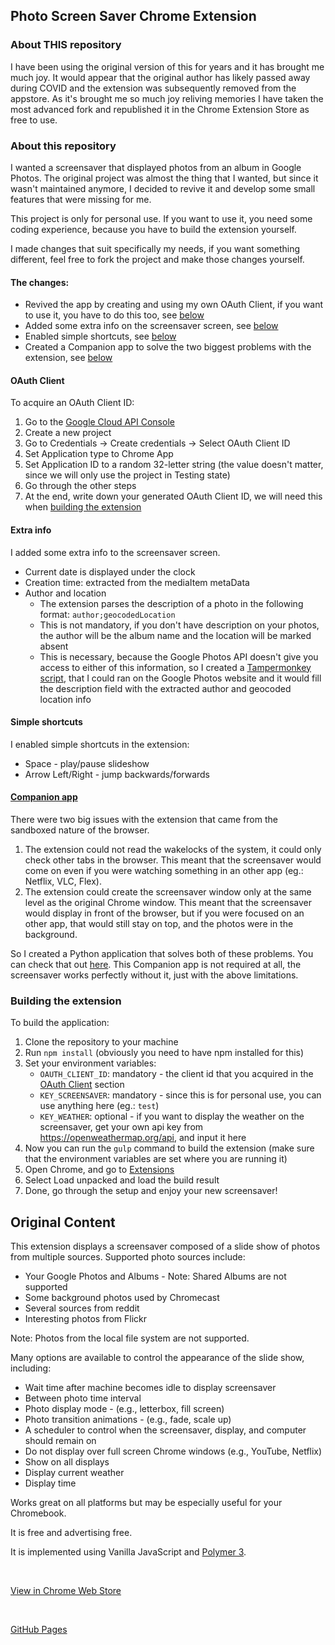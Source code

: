 ## Photo Screen Saver Chrome Extension

### About THIS repository
I have been using the original version of this for years and it has brought me much joy. It would appear that the original author has likely passed away during COVID and the extension was subsequently removed from the appstore. As it's brought me so much joy reliving memories I have taken the most advanced fork and republished it in the Chrome Extension Store as free to use.

### About this repository

I wanted a screensaver that displayed photos from an album in Google Photos.
The original project was almost the thing that I wanted, but since it wasn't maintained anymore, I decided to revive it and develop some small features that were missing for me.

This project is only for personal use. If you want to use it, you need some coding experience, because you have to build the extension yourself.

I made changes that suit specifically my needs, if you want something different, feel free to fork the project and make those changes yourself.

#### The changes:

* Revived the app by creating and using my own OAuth Client, if you want to use it, you have to do this too, see [below](#oauth-client)
* Added some extra info on the screensaver screen, see [below](#extra-info)
* Enabled simple shortcuts, see [below](#simple-shortcuts)
* Created a Companion app to solve the two biggest problems with the extension, see [below](#companion-app)

#### OAuth Client

To acquire an OAuth Client ID:
1. Go to the [Google Cloud API Console](https://console.cloud.google.com/)
2. Create a new project
3. Go to Credentials -> Create credentials -> Select OAuth Client ID
4. Set Application type to Chrome App
5. Set Application ID to a random 32-letter string (the value doesn't matter, since we will only use the project in Testing state)
6. Go through the other steps
7. At the end, write down your generated OAuth Client ID, we will need this when [building the extension](#building-the-extension)

#### Extra info

I added some extra info to the screensaver screen.
* Current date is displayed under the clock
* Creation time: extracted from the mediaItem metaData
* Author and location
  * The extension parses the description of a photo in the following format: `author;geocodedLocation`
  * This is not mandatory, if you don't have description on your photos, the author will be the album name and the location will be marked absent
  * This is necessary, because the Google Photos API doesn't give you access to either of this information, so I created a [Tampermonkey script](https://gist.github.com/koostamas/b2c4b897bf349ddc2d7aabfabaa296c4), that I could ran on the Google Photos website and it would fill the description field with the extracted author and geocoded location info
    

#### Simple shortcuts

I enabled simple shortcuts in the extension:
* Space - play/pause slideshow
* Arrow Left/Right - jump backwards/forwards

#### [Companion app](https://github.com/koostamas/screensaver-companion)

There were two big issues with the extension that came from the sandboxed nature of the browser.
1. The extension could not read the wakelocks of the system, it could only check other tabs in the browser. This meant that the screensaver would come on even if you were watching something in an other app (eg.: Netflix, VLC, Flex).
2. The extension could create the screensaver window only at the same level as the original Chrome window. This meant that the screensaver would display in front of the browser, but if you were focused on an other app, that would still stay on top, and the photos were in the background.

So I created a Python application that solves both of these problems. You can check that out [here](https://github.com/koostamas/screensaver-companion).
This Companion app is not required at all, the screensaver works perfectly without it, just with the above limitations.

### Building the extension

To build the application:
1. Clone the repository to your machine
2. Run `npm install` (obviously you need to have npm installed for this)
3. Set your environment variables:
    * `OAUTH_CLIENT_ID`: mandatory - the client id that you acquired in the [OAuth Client](#oauth-client) section
    * `KEY_SCREENSAVER`: mandatory - since this is for personal use, you can use anything here (eg.: `test`)
    * `KEY_WEATHER`: optional - if you want to display the weather on the screensaver, get your own api key from https://openweathermap.org/api, and input it here
4. Now you can run the `gulp` command to build the extension (make sure that the environment variables are set where you are running it)
5. Open Chrome, and go to [Extensions](chrome://extensions/)
6. Select Load unpacked and load the build result
7. Done, go through the setup and enjoy your new screensaver!

## Original Content

This extension displays a screensaver composed of a slide show of photos from multiple sources. Supported photo sources include:

* Your Google Photos and Albums - Note: Shared Albums are not supported
* Some background photos used by Chromecast
* Several sources from reddit
* Interesting photos from Flickr

Note: Photos from the local file system are not supported.

Many options are available to control the appearance of the slide show, including:

* Wait time after machine becomes idle to display screensaver
* Between photo time interval
* Photo display mode - (e.g., letterbox, fill screen)
* Photo transition animations - (e.g., fade, scale up)
* A scheduler to control when the screensaver, display, and computer should remain on
* Do not display over full screen Chrome windows (e.g., YouTube, Netflix)
* Show on all displays
* Display current weather
* Display time

Works great on all platforms but may be especially useful for your Chromebook.

It is free and advertising free.

It is implemented using Vanilla JavaScript and [Polymer 3](https://polymer-library.polymer-project.org/3.0/docs/devguide/feature-overview).

<br />

[View in Chrome Web Store](https://chrome.google.com/webstore/detail/kohpcmlfdjfdggcjmjhhbcbankgmppgc)

<br />

[GitHub Pages](https://opus1269.github.io/screensaver/)

<br /><br />

